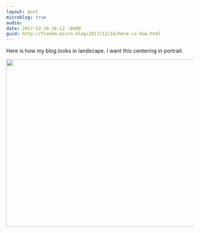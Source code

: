 ```yaml
---
layout: post
microblog: true
audio: 
date: 2017-12-16 16:12 -0400
guid: http://frankm.micro.blog/2017/12/16/here-is-how.html
---
```

Here is how my blog looks in landscape. I want this centering in portrait.  

<img src="http://frankmcpherson.blog/uploads/2017/a3f7de8a22.jpg" width="600" height="450" />
